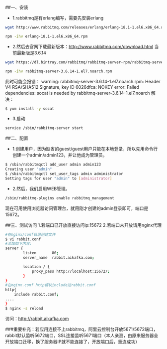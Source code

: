 ##一、安装
- 1.rabbitmq是有erlang编写，需要先安装erlang
```bash
wget http://www.rabbitmq.com/releases/erlang/erlang-18.1-1.el6.x86_64.rpm

rpm -ihv erlang-18.1-1.el6.x86_64.rpm
```

- 2.然后去官网下载最新版本：http://www.rabbitmq.com/download.html 
当前最新版是3.6.14
```bash
wget https://dl.bintray.com/rabbitmq/rabbitmq-server-rpm/rabbitmq-server-3.6.14-1.el7.noarch.rpm

rpm -ihv rabbitmq-server-3.6.14-1.el7.noarch.rpm
```
此时可能会报错：
warning: rabbitmq-server-3.6.14-1.el7.noarch.rpm: Header V4 RSA/SHA512 Signature, key ID 6026dfca: NOKEY
error: Failed dependencies:
	socat is needed by rabbitmq-server-3.6.14-1.el7.noarch
解决：
```bash
$ yum install -y socat
```
- 3.启动

```bash
service /sbin/rabbitmq-server start
``` 

##二、配置

- 1.创建用户，因为缺省的guest/guest用户只能在本地登录，所以先用命令行创建一个admin/admin123，并让他成为管理员。
```bash
$ /sbin/rabbitmqctl add_user admin admin123
Creating user "admin"
$ /sbin/rabbitmqctl set_user_tags admin administrator
Setting tags for user "admin" to [administrator]
```

- 2.然后，我们启用WEB管理。

```bash
/sbin/rabbitmq-plugins enable rabbitmq_management
```
现在可用使用浏览器访问管理台，就用刚才创建的admin登录即可，端口是15672。

##三、测试访问
1.若端口已开放直接访问ip:15672
2.若端口未开放请用nginx代理

```bash
#在nginx/conf目录创建文件
$ vi rabbit.conf
#添加如下内容:
server {
        listen       80;
        server_name  rabbit.aikafka.com;

        location / {
            proxy_pass http://localhost:15672/;
        }
}
#在nginx.conf http模块include进rabbit.conf
http{
    include rabbit.conf;
....
}
$ nginx -s reload
```
访问：http://rabbit.aikafka.com

###重要补充：若应用连接不上rabbitmq，阿里云控制台开放5671/5672端口，rabbit默认监听5672端口，SSL连接监听5671端口（本人亲测，由原来服务器全开放端口迁移，换了服务器IP就不能连接了，开放端口后，重连成功）